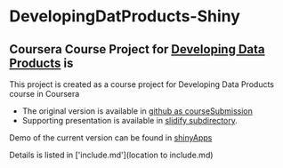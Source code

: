 # DevelopingDatProducts-Shiny

## Coursera Course Project for [Developing Data Products](https://www.coursera.org/course/devdataprod) is 

This project is created as a course project for Developing Data Products course in Coursera
 - The original version is available in [github as courseSubmission](https://github.com/RajivShrestha/DevelopingDataProducts-Shiny)
 - Supporting presentation is available in [slidify subdirectory](./slidify).
 
Demo of the current version can be found in [shinyApps]()

Details is listed in ['include.md'](location to include.md)
